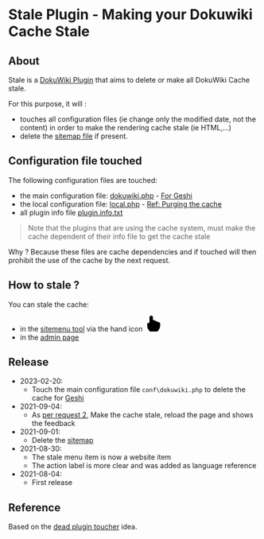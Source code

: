 # Stale Plugin - Making your Dokuwiki Cache Stale

## About

Stale is a [DokuWiki Plugin](https://www.dokuwiki.org/plugin:stale) that aims to delete or make all DokuWiki Cache stale.

For this purpose, it will :
  * touches all configuration files (ie change only the modified date, not the content) in order to make the rendering cache stale (ie HTML,...)
  * delete the [sitemap file](https://www.dokuwiki.org/sitemap) if present.


## Configuration file touched

The following configuration files are touched:


  * the main configuration file: [dokuwiki.php](https://www.dokuwiki.org/config) - [For Geshi](https://forum.dokuwiki.org/d/20833-how-to-make-change-to-geshi-language-file-have-effect-on-page-display/11)
  * the local configuration file: [local.php](https://www.dokuwiki.org/config) - [Ref: Purging the cache](https://www.dokuwiki.org/devel:caching#purging_the_cache)
  * all plugin info file [plugin.info.txt](https://www.dokuwiki.org/devel:plugin_info)

> Note that the plugins that are using the cache system, must make the cache dependent of their info file to get the cache stale

Why ? Because these files are cache dependencies and if touched will then prohibit the use of the cache by the next request.

## How to stale ?

You can stale the cache:

  * in the [sitemenu tool](https://www.dokuwiki.org/devel:menus) via the hand icon ![Hand index icon](images/hand-index-fill.svg)
  * in the [admin page](https://www.dokuwiki.org/admin_window)


## Release

  * 2023-02-20:
     * Touch the main configuration file `conf\dokuwiki.php` to delete the cache for [Geshi](https://forum.dokuwiki.org/d/20833-how-to-make-change-to-geshi-language-file-have-effect-on-page-display/11)
  * 2021-09-04:
     * As [per request 2](https://github.com/ComboStrap/stale/issues/2), Make the cache stale, reload the page and shows the feedback
  * 2021-09-01:
     * Delete the [sitemap](https://www.dokuwiki.org/sitemap)
  * 2021-08-30:
     * The stale menu item is now a website item
     * The action label is more clear and was added as language reference
  * 2021-08-04:
     * First release

## Reference

Based on the [dead plugin toucher](https://github.com/anandr/dokuwiki-plugin-toucher/pull/2#issuecomment-809981442) idea.
